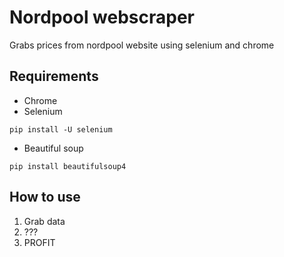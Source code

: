 # Nordpool webscraper
Grabs prices from nordpool website using selenium and chrome

## Requirements
* Chrome
* Selenium
````
pip install -U selenium
````
* Beautiful soup
````
pip install beautifulsoup4
````

## How to use
1. Grab data
3. ???
4. PROFIT